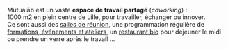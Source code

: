Mutualāb est un vaste **espace de travail partagé** (_coworking_) :  
1000 m2 en plein centre de Lille, pour travailler, échanger ou innover.  
Ce sont aussi des [salles de réunion](salle-reunion-lille.html "Location de salles de réunion"), 
une programmation régulière de [formations, événements et ateliers](evenements-mutualab.html), 
un [restaurant bio](restaurant-bis2fly.html) pour déjeuner le midi ou prendre un verre après le travail …
